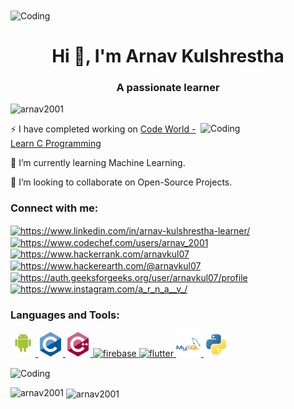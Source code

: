 <img align="center" alt="Coding" width="1000" src="https://i.pinimg.com/originals/e0/3e/db/e03edbe588d3866d539e5bbb35d9080c.jpg">
<h1 align="center">Hi 👋, I'm Arnav Kulshrestha</h1>
<h3 align="center">A passionate learner</h3>
<p align="left"> <img src="https://komarev.com/ghpvc/?username=arnav2001&label=Profile%20views&color=0e75b6&style=flat" alt="arnav2001" /> </p>
<img align="right" alt="Coding" width="200" src="https://www.google.com/url?sa=i&url=https%3A%2F%2Fgiphy.com%2Fexplore%2Fcoder&psig=AOvVaw02fZHuuKprmpnWe0rW4GnF&ust=1643443618023000&source=images&cd=vfe&ved=0CAsQjRxqFwoTCKinxdr-0_UCFQAAAAAdAAAAABAD">
<p>⚡ I have completed working on <a href="https://play.google.com/store/apps/details?id=com.me.code_world&hl=en&gl=US"> Code World - Learn C Programming</a></p>
<p>🌱 I’m currently learning Machine Learning.</p>
🖖 I’m looking to collaborate on Open-Source Projects.
<h3 align="left">Connect with me:</h3>
<p align="left">
<a href="https://linkedin.com/in/arnav-kulshrestha-learner/" target="blank"><img align="center" src="https://raw.githubusercontent.com/rahuldkjain/github-profile-readme-generator/master/src/images/icons/Social/linked-in-alt.svg" alt="https://www.linkedin.com/in/arnav-kulshrestha-learner/" height="30" width="40" /></a>
<a href="https://www.codechef.com/users/arnav_2001" target="blank"><img align="center" src="https://cdn.jsdelivr.net/npm/simple-icons@3.1.0/icons/codechef.svg" alt="https://www.codechef.com/users/arnav_2001" height="30" width="40" /></a>
<a href="https://www.hackerrank.com/arnavkul07" target="blank"><img align="center" src="https://raw.githubusercontent.com/rahuldkjain/github-profile-readme-generator/master/src/images/icons/Social/hackerrank.svg" alt="https://www.hackerrank.com/arnavkul07" height="30" width="40" /></a>
<a href="https://www.hackerearth.com/@arnavkul07" target="blank"><img align="center" src="https://raw.githubusercontent.com/rahuldkjain/github-profile-readme-generator/master/src/images/icons/Social/hackerearth.svg" alt="https://www.hackerearth.com/@arnavkul07" height="30" width="40" /></a>
<a href="https://auth.geeksforgeeks.org/user/arnavkul07/profile" target="blank"><img align="center" src="https://raw.githubusercontent.com/rahuldkjain/github-profile-readme-generator/master/src/images/icons/Social/geeks-for-geeks.svg" alt="https://auth.geeksforgeeks.org/user/arnavkul07/profile" height="30" width="40" /></a>
<a href="https://www.instagram.com/a_r_n_a__v_/" target="blank"><img align="center" src="http://assets.stickpng.com/images/580b57fcd9996e24bc43c521.png" alt="https://www.instagram.com/a_r_n_a__v_/" height="40" width="40" /></a>
</p>
<h3 align="left">Languages and Tools:</h3>
<p align="left"> <a href="https://developer.android.com" target="_blank" rel="noreferrer"> <img src="https://raw.githubusercontent.com/devicons/devicon/master/icons/android/android-original-wordmark.svg" alt="android" width="40" height="40"/> </a> <a href="https://www.cprogramming.com/" target="_blank" rel="noreferrer"> <img src="https://raw.githubusercontent.com/devicons/devicon/master/icons/c/c-original.svg" alt="c" width="40" height="40"/> </a> <a href="https://www.w3schools.com/cpp/" target="_blank" rel="noreferrer"> <img src="https://raw.githubusercontent.com/devicons/devicon/master/icons/cplusplus/cplusplus-original.svg" alt="cplusplus" width="40" height="40"/> </a> <a href="https://firebase.google.com/" target="_blank" rel="noreferrer"> <img src="https://www.vectorlogo.zone/logos/firebase/firebase-icon.svg" alt="firebase" width="40" height="40"/> </a> <a href="https://flutter.dev" target="_blank" rel="noreferrer"> <img src="https://www.vectorlogo.zone/logos/flutterio/flutterio-icon.svg" alt="flutter" width="40" height="40"/> </a> <a href="https://www.mysql.com/" target="_blank" rel="noreferrer"> <img src="https://raw.githubusercontent.com/devicons/devicon/master/icons/mysql/mysql-original-wordmark.svg" alt="mysql" width="40" height="40"/> </a> <a href="https://www.python.org" target="_blank" rel="noreferrer"> <img src="https://raw.githubusercontent.com/devicons/devicon/master/icons/python/python-original.svg" alt="python" width="40" height="40"/> </a> </p>
<img align="center" alt="Coding" width="1000" src="https://github.com/saadeghi/saadeghi/blob/master/dino.gif?raw=true">
<p><img align="left" src="https://github-readme-stats.vercel.app/api/top-langs?username=arnav2001&show_icons=true&locale=en&layout=compact" alt="arnav2001" /></p>

<p>&nbsp;<img align="center" src="https://github-readme-stats.vercel.app/api?username=arnav2001&show_icons=true&locale=en" alt="arnav2001" /></p>

